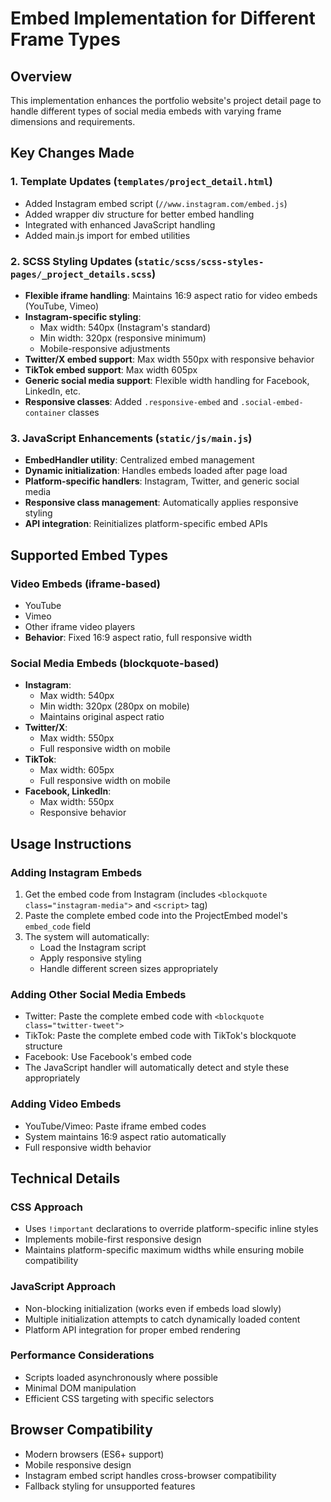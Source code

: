 # Embed Implementation for Different Frame Types

## Overview

This implementation enhances the portfolio website's project detail page to handle different types of social media embeds with varying frame dimensions and requirements.

## Key Changes Made

### 1. Template Updates (`templates/project_detail.html`)

- Added Instagram embed script (`//www.instagram.com/embed.js`)
- Added wrapper div structure for better embed handling
- Integrated with enhanced JavaScript handling
- Added main.js import for embed utilities

### 2. SCSS Styling Updates (`static/scss/scss-styles-pages/_project_details.scss`)

- **Flexible iframe handling**: Maintains 16:9 aspect ratio for video embeds (YouTube, Vimeo)
- **Instagram-specific styling**:
  - Max width: 540px (Instagram's standard)
  - Min width: 320px (responsive minimum)
  - Mobile-responsive adjustments
- **Twitter/X embed support**: Max width 550px with responsive behavior
- **TikTok embed support**: Max width 605px
- **Generic social media support**: Flexible width handling for Facebook, LinkedIn, etc.
- **Responsive classes**: Added `.responsive-embed` and `.social-embed-container` classes

### 3. JavaScript Enhancements (`static/js/main.js`)

- **EmbedHandler utility**: Centralized embed management
- **Dynamic initialization**: Handles embeds loaded after page load
- **Platform-specific handlers**: Instagram, Twitter, and generic social media
- **Responsive class management**: Automatically applies responsive styling
- **API integration**: Reinitializes platform-specific embed APIs

## Supported Embed Types

### Video Embeds (iframe-based)

- YouTube
- Vimeo
- Other iframe video players
- **Behavior**: Fixed 16:9 aspect ratio, full responsive width

### Social Media Embeds (blockquote-based)

- **Instagram**:
  - Max width: 540px
  - Min width: 320px (280px on mobile)
  - Maintains original aspect ratio
- **Twitter/X**:
  - Max width: 550px
  - Full responsive width on mobile
- **TikTok**:
  - Max width: 605px
  - Full responsive width on mobile
- **Facebook, LinkedIn**:
  - Max width: 550px
  - Responsive behavior

## Usage Instructions

### Adding Instagram Embeds

1. Get the embed code from Instagram (includes `<blockquote class="instagram-media">` and `<script>` tag)
2. Paste the complete embed code into the ProjectEmbed model's `embed_code` field
3. The system will automatically:
   - Load the Instagram script
   - Apply responsive styling
   - Handle different screen sizes appropriately

### Adding Other Social Media Embeds

- Twitter: Paste the complete embed code with `<blockquote class="twitter-tweet">`
- TikTok: Paste the complete embed code with TikTok's blockquote structure
- Facebook: Use Facebook's embed code
- The JavaScript handler will automatically detect and style these appropriately

### Adding Video Embeds

- YouTube/Vimeo: Paste iframe embed codes
- System maintains 16:9 aspect ratio automatically
- Full responsive width behavior

## Technical Details

### CSS Approach

- Uses `!important` declarations to override platform-specific inline styles
- Implements mobile-first responsive design
- Maintains platform-specific maximum widths while ensuring mobile compatibility

### JavaScript Approach

- Non-blocking initialization (works even if embeds load slowly)
- Multiple initialization attempts to catch dynamically loaded content
- Platform API integration for proper embed rendering

### Performance Considerations

- Scripts loaded asynchronously where possible
- Minimal DOM manipulation
- Efficient CSS targeting with specific selectors

## Browser Compatibility

- Modern browsers (ES6+ support)
- Mobile responsive design
- Instagram embed script handles cross-browser compatibility
- Fallback styling for unsupported features
